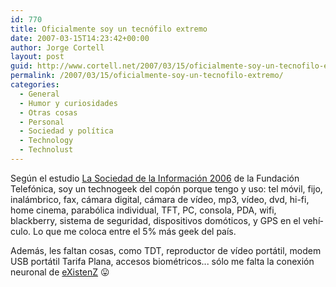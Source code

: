 ```yaml
---
id: 770
title: Oficialmente soy un tecnófilo extremo
date: 2007-03-15T14:23:42+00:00
author: Jorge Cortell
layout: post
guid: http://www.cortell.net/2007/03/15/oficialmente-soy-un-tecnofilo-extremo/
permalink: /2007/03/15/oficialmente-soy-un-tecnofilo-extremo/
categories:
  - General
  - Humor y curiosidades
  - Otras cosas
  - Personal
  - Sociedad y polí­tica
  - Technology
  - Technolust
---
```

Según el estudio <a target="_blank" title="Estudio en PDF" href="http://www.sie06.ariel.es/aplicacion_sie/ParteA/pdf/La%20Sociedad%20de%20la%20Informacion%202006.pdf">La Sociedad de la Información 2006</a> de la Fundación Telefónica, soy un technogeek del copón porque tengo y uso: tel móvil, fijo, inalámbrico, fax, cámara digital, cámara de ví­deo, mp3, ví­deo, dvd, hi-fi, home cinema, parabólica individual, TFT, PC, consola, PDA, wifi, blackberry, sistema de seguridad, dispositivos domóticos, y GPS en el vehí­culo. Lo que me coloca entre el 5% más geek del paí­s.

Además, les faltan cosas, como TDT, reproductor de ví­deo portátil, modem USB portátil Tarifa Plana, accesos biométricos... sólo me falta la conexión neuronal de <a title="IMDB" target="_blank" href="http://www.imdb.com/title/tt0120907/?fr=c2l0ZT1kZnx0dD0xfGZiPXV8cG49MHxrdz0xfHE9ZXhpc3Rlbnp8ZnQ9MXxteD0yMHxsbT01MDB8Y289MXxzYz0xfGh0bWw9MXxubT0x;fc=1;ft=23;fm=1">eXistenZ</a> 😛